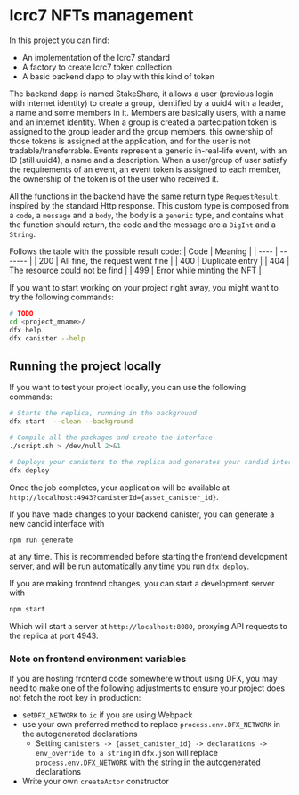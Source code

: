 # Icrc7 NFTs management

In this project you can find:
- An implementation of the Icrc7 standard
- A factory to create Icrc7 token collection
- A basic backend dapp to play with this kind of token

The backend dapp is named StakeShare, it allows a user (previous login with internet identity) to create a group, identified by a uuid4 with a leader, a name and some members in it. 
Members are basically users, with a name and an internet identity.
When a group is created a partecipation token is assigned to the group leader and the group members, this ownership of those tokens is assigned at the application, and for the user is not tradable/transferrable.
Events represent a generic in-real-life event, with an ID (still uuid4), a name and a description.
When a user/group of user satisfy the requirements of an event, an event token is assigned to each member, the ownership of the token is of the user who received it.

All the functions in the backend have the same return type `RequestResult`, inspired by the standard Http response. This custom type is composed from a `code`, a `message` and a `body`, the body is a `generic` type, and contains what the function should return, the code and the message are a `BigInt` and a `String`.

Follows the table with the possible result code:
| Code | Meaning |
| ---- | ------- |
| 200  | All fine, the request went fine |
| 400  | Duplicate entry |
| 404  | The resource could not be find |
| 499  | Error while minting the NFT |

If you want to start working on your project right away, you might want to try the following commands:

```bash
# TODO
cd <project_mname>/
dfx help
dfx canister --help
```

## Running the project locally

If you want to test your project locally, you can use the following commands:

```bash
# Starts the replica, running in the background
dfx start  --clean --background

# Compile all the packages and create the interface
./script.sh > /dev/null 2>&1

# Deploys your canisters to the replica and generates your candid interface
dfx deploy
```

Once the job completes, your application will be available at `http://localhost:4943?canisterId={asset_canister_id}`.

If you have made changes to your backend canister, you can generate a new candid interface with

```bash
npm run generate
```

at any time. This is recommended before starting the frontend development server, and will be run automatically any time you run `dfx deploy`.

If you are making frontend changes, you can start a development server with

```bash
npm start
```

Which will start a server at `http://localhost:8080`, proxying API requests to the replica at port 4943.

### Note on frontend environment variables

If you are hosting frontend code somewhere without using DFX, you may need to make one of the following adjustments to ensure your project does not fetch the root key in production:

- set`DFX_NETWORK` to `ic` if you are using Webpack
- use your own preferred method to replace `process.env.DFX_NETWORK` in the autogenerated declarations
  - Setting `canisters -> {asset_canister_id} -> declarations -> env_override to a string` in `dfx.json` will replace `process.env.DFX_NETWORK` with the string in the autogenerated declarations
- Write your own `createActor` constructor
